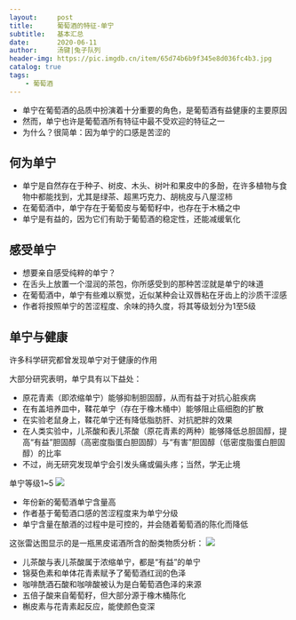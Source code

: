 ```yaml
---
layout:     post
title:      葡萄酒的特征-单宁
subtitle:   基本汇总
date:       2020-06-11
author:     汤键|兔子队列
header-img: https://pic.imgdb.cn/item/65d74b6b9f345e8d036fc4b3.jpg
catalog: true
tags:
    - 葡萄酒
---
```


- 单宁在葡萄酒的品质中扮演着十分重要的角色，是葡萄酒有益健康的主要原因
- 然而，单宁也许是葡萄酒所有特征中最不受欢迎的特征之一
- 为什么？很简单：因为单宁的口感是苦涩的

## 何为单宁
- 单宁是自然存在于种子、树皮、木头、树叶和果皮中的多酚，在许多植物与食物中都能找到，尤其是绿茶、超黑巧克力、胡桃皮与八屋涩柿
- 在葡萄酒中，单宁存在于葡萄皮与葡萄籽中，也存在于木桶之中
- 单宁是有益的，因为它们有助于葡萄酒的稳定性，还能减缓氧化

## 感受单宁
- 想要亲自感受纯粹的单宁？
- 在舌头上放置一个湿润的茶包，你所感受到的那种苦涩就是单宁的味道
- 在葡萄酒中，单宁有些难以察觉，近似某种会让双唇粘在牙齿上的沙质干涩感
- 作者将按照单宁的苦涩程度、余味的持久度，将其等级划分为1至5级

## 单宁与健康
许多科学研究都曾发现单宁对于健康的作用

大部分研究表明，单宁具有以下益处：
- 原花青素（即浓缩单宁）能够抑制胆固醇，从而有益于对抗心脏疾病
- 在有盖培养皿中，鞣花单宁（存在于橡木桶中）能够阻止癌细胞的扩散
- 在实验老鼠身上，鞣花单宁还有降低脂肪肝、对抗肥胖的效果
- 在人类实验中，儿茶酸和表儿茶酸（原花青素的两种）能够降低总胆固醇，提高“有益”胆固醇（高密度脂蛋白胆固醇）与“有害”胆固醇（低密度脂蛋白胆固醇）的比率
- 不过，尚无研究发现单宁会引发头痛或偏头疼；当然，学无止境

单宁等级1~5
![](https://pic.imgdb.cn/item/65d740859f345e8d0342cc3e.png)
- 年份新的葡萄酒单宁含量高
- 作者基于葡萄酒口感的苦涩程度来为单宁分级
- 单宁含量在酿酒的过程中是可控的，并会随着葡萄酒的陈化而降低

这张雷达图显示的是一瓶黑皮诺酒所含的酚类物质分析：
![](https://pic.imgdb.cn/item/65d740859f345e8d0342cce3.png)
- 儿茶酸与表儿茶酸属于浓缩单宁，都是“有益”的单宁
- 锦葵色素和单体花青素赋予了葡萄酒红润的色泽
- 咖啡酰酒石酸和咖啡酸被认为是白葡萄酒色泽的来源
- 五倍子酸来自葡萄籽，但大部分源于橡木桶陈化
- 槲皮素与花青素起反应，能使颜色变深